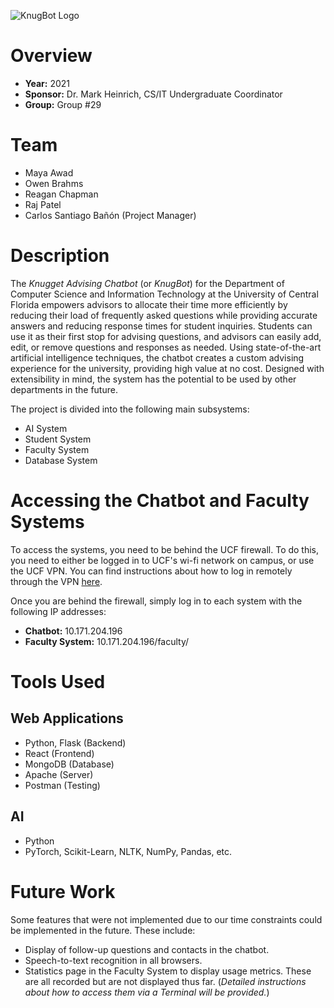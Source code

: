 ![KnugBot Logo](https://github.com/ucfcs/ucf-ai-advising-chatbot/blob/main/knugbot_logo.png)

# Overview

* **Year:** 2021
* **Sponsor:** Dr. Mark Heinrich, CS/IT Undergraduate Coordinator
* **Group:** Group #29

# Team

* Maya Awad
* Owen Brahms
* Reagan Chapman
* Raj Patel
* Carlos Santiago Bañón (Project Manager)

# Description

The *Knugget Advising Chatbot* (or *KnugBot*) for the Department of Computer Science and Information Technology at the University of Central Florida empowers advisors to allocate their time more efficiently by reducing their load of frequently asked questions while providing accurate answers and reducing response times for student inquiries. Students can use it as their first stop for advising questions, and advisors can easily add, edit, or remove questions and responses as needed. Using state-of-the-art artificial intelligence techniques, the chatbot creates a custom advising experience for the university, providing high value at no cost. Designed with extensibility in mind, the system has the potential to be used by other departments in the future.

The project is divided into the following main subsystems:

* AI System
* Student System
* Faculty System
* Database System

# Accessing the Chatbot and Faculty Systems

To access the systems, you need to be behind the UCF firewall. To do this, you need to either be logged in to UCF's wi-fi network on campus, or use the UCF VPN. You can find instructions about how to log in remotely through the VPN [here](https://ucf.service-now.com/ucfit?id=kb_article&sys_id=ff89f4764f45e200be64f0318110c763).

Once you are behind the firewall, simply log in to each system with the following IP addresses:

* **Chatbot:** 10.171.204.196
* **Faculty System:** 10.171.204.196/faculty/

# Tools Used

## Web Applications
* Python, Flask (Backend)
* React (Frontend)
* MongoDB (Database)
* Apache (Server)
* Postman (Testing)

## AI
* Python
* PyTorch, Scikit-Learn, NLTK, NumPy, Pandas, etc.

# Future Work

Some features that were not implemented due to our time constraints could be implemented in the future. These include:

* Display of follow-up questions and contacts in the chatbot.
* Speech-to-text recognition in all browsers.
* Statistics page in the Faculty System to display usage metrics. These are all recorded but are not displayed thus far. (*Detailed instructions about how to access them via a Terminal will be provided.*)
